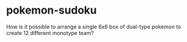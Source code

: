 # pokemon-sudoku
How is it possible to arrange a single 6x6 box of dual-type pokemon to create 12 different monotype team?
